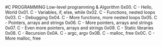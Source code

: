 #C PROGRAMMING
Low-level programming & Algorithm
0x00. C - Hello, World
0x01. C - Variables, if, else, while
0x02. C - Functions, nested loops
0x03. C - Debugging
0x04. C - More functions, more nested loops
0x05. C - Pointers, arrays and strings
0x06. C - More pointers, arrays and strings
0x07. C - Even more pointers, arrays and strings
0x09. C - Static libraries
0x08. C - Recursion
0x0A. C - argc, argv
0x0B. C - malloc, free
0x0C. C -  More malloc, free

